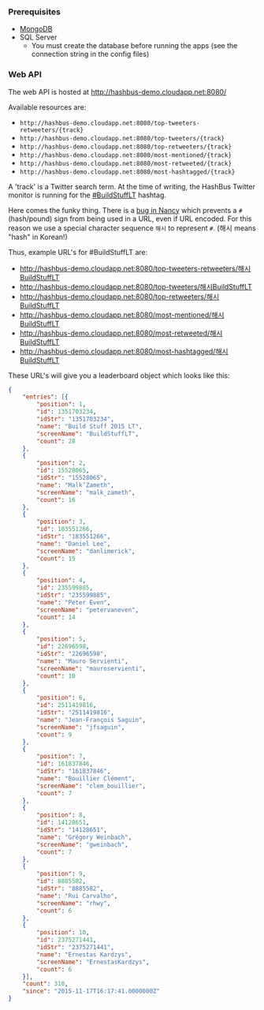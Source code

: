 ### Prerequisites

* [MongoDB](https://www.mongodb.org/downloads)
* SQL Server
  * You must create the database before running the apps (see the connection string in the config files)

### Web API

The web API is hosted at http://hashbus-demo.cloudapp.net:8080/

Available resources are:

* `http://hashbus-demo.cloudapp.net:8080/top-tweeters-retweeters/{track}`
* `http://hashbus-demo.cloudapp.net:8080/top-tweeters/{track}`
* `http://hashbus-demo.cloudapp.net:8080/top-retweeters/{track}`
* `http://hashbus-demo.cloudapp.net:8080/most-mentioned/{track}`
* `http://hashbus-demo.cloudapp.net:8080/most-retweeted/{track}`
* `http://hashbus-demo.cloudapp.net:8080/most-hashtagged/{track}`

A 'track' is a Twitter search term. At the time of writing, the HashBus Twitter monitor is running for the [#BuildStuffLT](https://twitter.com/search?q=%23BuildStuffLT) hashtag.

Here comes the funky thing. There is a [bug in Nancy](https://github.com/NancyFx/Nancy/issues/1154) which prevents a `#` (hash/pound) sign from being used in a URL, even if URL encoded. For this reason we use a special character sequence `해시` to represent `#`. (해시 means "hash" in Korean!)

Thus, example URL's for #BuildStuffLT are:

* http://hashbus-demo.cloudapp.net:8080/top-tweeters-retweeters/해시BuildStuffLT
* http://hashbus-demo.cloudapp.net:8080/top-tweeters/해시BuildStuffLT
* http://hashbus-demo.cloudapp.net:8080/top-retweeters/해시BuildStuffLT
* http://hashbus-demo.cloudapp.net:8080/most-mentioned/해시BuildStuffLT
* http://hashbus-demo.cloudapp.net:8080/most-retweeted/해시BuildStuffLT
* http://hashbus-demo.cloudapp.net:8080/most-hashtagged/해시BuildStuffLT

These URL's will give you a leaderboard object which looks like this:

```JSON
{
	"entries": [{
		"position": 1,
		"id": 1351703234,
		"idStr": "1351703234",
		"name": "Build Stuff 2015 LT",
		"screenName": "BuildStuffLT",
		"count": 28
	},
	{
		"position": 2,
		"id": 15528065,
		"idStr": "15528065",
		"name": "Malk’Zameth",
		"screenName": "malk_zameth",
		"count": 16
	},
	{
		"position": 3,
		"id": 183551266,
		"idStr": "183551266",
		"name": "Daniel Lee",
		"screenName": "danlimerick",
		"count": 15
	},
	{
		"position": 4,
		"id": 235599885,
		"idStr": "235599885",
		"name": "Peter Even",
		"screenName": "petervaneven",
		"count": 14
	},
	{
		"position": 5,
		"id": 22696598,
		"idStr": "22696598",
		"name": "Mauro Servienti",
		"screenName": "mauroservienti",
		"count": 10
	},
	{
		"position": 6,
		"id": 2511419816,
		"idStr": "2511419816",
		"name": "Jean-François Saguin",
		"screenName": "jfsaguin",
		"count": 9
	},
	{
		"position": 7,
		"id": 161837846,
		"idStr": "161837846",
		"name": "Bouillier Clément",
		"screenName": "clem_bouillier",
		"count": 7
	},
	{
		"position": 8,
		"id": 14128651,
		"idStr": "14128651",
		"name": "Grégory Weinbach",
		"screenName": "gweinbach",
		"count": 7
	},
	{
		"position": 9,
		"id": 8885582,
		"idStr": "8885582",
		"name": "Rui Carvalho",
		"screenName": "rhwy",
		"count": 6
	},
	{
		"position": 10,
		"id": 2375271441,
		"idStr": "2375271441",
		"name": "Ernestas Kardzys",
		"screenName": "ErnestasKardzys",
		"count": 6
	}],
	"count": 310,
	"since": "2015-11-17T16:17:41.0000000Z"
}
```
